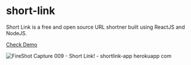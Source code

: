 # short-link
Short Link is a free and open source URL shortner built using ReactJS and NodeJS.

[Check Demo](https://shortlink-app.herokuapp.com/)

![FireShot Capture 009 - Short Link! - shortlink-app herokuapp com](https://user-images.githubusercontent.com/31515245/56467456-a0cb3c80-643c-11e9-9b88-640fcf60bcf1.png)
